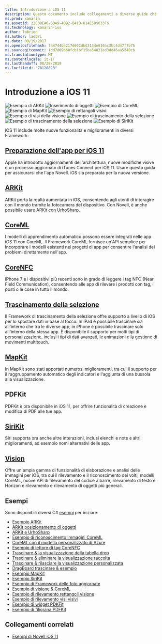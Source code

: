 ```yaml
---
title: Introduzione a iOS 11
description: Questo documento include collegamenti a diverse guide che descrivono le funzionalità di iOS 11, tra cui ARKit, CoreML, MapKit, PDFKit, SiriKit, il Framework di visione e altro ancora.
ms.prod: xamarin
ms.assetid: 22C38EA6-6DA9-4B92-B41B-814E589033F6
ms.technology: xamarin-ios
author: lobrien
ms.author: laobri
ms.date: 09/19/2017
ms.openlocfilehash: fa4744ba217d602dbd3134e616ac3bc4d47f7b76
ms.sourcegitcommit: 1dd7d09b60fcb1bf15ba54831ed3dd46aa5240cb
ms.translationtype: MT
ms.contentlocale: it-IT
ms.lasthandoff: 08/28/2019
ms.locfileid: "70120823"
---
```

# <a name="introduction-to-ios-11"></a>Introduzione a iOS 11

![Esempio di ARKit](images/arkit.png) ![Inserimento di oggetti](images/arkit2.png) ![Esempio di CoreML](images/coreml.png) ![Esempio di MapKit](images/mapkit.png) ![Esempio di rettangoli visivi](images/vision1.png) ![Esempio di visi della visione](images/vision2.png) ![Esempio di trascinamento della selezione](images/drag-drop.png) ![Esempio di trascinamento della selezione](images/drag-drop2.png) ![Esempio di SiriKit](images/sirikit.png)

iOS 11 include molte nuove funzionalità e miglioramenti in diversi Framework:

## <a name="preparing-your-app-for-ios-11updating-your-appindexmd"></a>[Preparazione dell'app per iOS 11](updating-your-app/index.md)

Apple ha introdotto aggiornamenti dell'architettura, nuove modifiche visive e un processo aggiornato di iTunes Connect per iOS 11. Usare questa guida per assicurarsi che l'app Novell. iOS sia preparata per la nuova versione.

## <a name="arkitarkitindexmd"></a>[ARKit](arkit/index.md)

ARKit porta la realtà aumentata in iOS, consentendo agli utenti di interagire con il mondo tramite la fotocamera del dispositivo.
Con Novell, è anche possibile usare [ARKit con UrhoSharp](arkit/urhosharp.md).

## <a name="coremlcoremlmd"></a>[CoreML](coreml.md)

I modelli di apprendimento automatico possono essere integrati nelle app iOS 11 con CoreML. Il Framework CoreML fornisce un'API semplice per incorporare i modelli esistenti nei progetti di app per consentire l'analisi dei problemi direttamente nell'app.

## <a name="corenfccorenfcmd"></a>[CoreNFC](corenfc.md)

iPhone 7 e i dispositivi più recenti sono in grado di leggere i tag NFC (Near Field Communication), consentendo alle app di rilevare i prodotti con tag, i posti o le cose in tutto il mondo.

## <a name="drag-and-dropdrag-and-dropmd"></a>[Trascinamento della selezione](drag-and-drop.md)

Il Framework di trascinamento della selezione offre supporto a livello di iOS per lo spostare dati in base al tocco. In iPad è possibile trascinare sia all'interno che tra le diverse app; in iPhone è possibile trascinare solo all'interno della stessa app. È disponibile il supporto per molti tipi di personalizzazione, inclusi i tipi di dati avanzati, le animazioni e la gestione di movimenti multitouch.

## <a name="mapkitmapkitmd"></a>[MapKit](mapkit.md)

In MapKit sono stati apportati numerosi miglioramenti, tra cui il supporto per il raggruppamento automatico degli indicatori e l'aggiunta di una bussola alla visualizzazione.

## <a name="pdfkit"></a>PDFKit

PDFKit è ora disponibile in iOS 11, per offrire funzionalità di creazione e modifica di PDF alle tue app.

## <a name="sirikitsirikitmd"></a>[SiriKit](sirikit.md)

Siri supporta ora anche altre interazioni, inclusi elenchi e note e altri miglioramenti, ad esempio nomi alternativi delle app.

## <a name="visionvisionmd"></a>[Vision](vision.md)

Offre un'ampia gamma di funzionalità di elaborazione e analisi delle immagini per iOS, tra cui il rilevamento e il riconoscimento dei volti, modelli CoreML, nuove API di rilevamento del codice a barre, rilevamento di testo e Horizon e rilevamento e rilevamento di oggetti più generali.

## <a name="samples"></a>Esempi

Sono disponibili diversi C# [esempi](https://docs.microsoft.com/samples/browse/?products=xamarin&term=Xamarin.iOS+iOS11) per iniziare:

- [Esempio ARKit](https://docs.microsoft.com/samples/xamarin/ios-samples/ios11-arkitsample)
- [ARKit posizionamento di oggetti](https://docs.microsoft.com/samples/xamarin/ios-samples/ios11-arkitplacingobjects)
- [ARKit e UrhoSharp](arkit/urhosharp.md)
- [Esempio di riconoscimento immagini CoreML](https://docs.microsoft.com/samples/xamarin/ios-samples/ios11-coremlimagerecognition)
- [CoreML con il modello personalizzato di Azure](https://docs.microsoft.com/samples/xamarin/ios-samples/ios11-coremlazuremodel)
- [Esempio di lettore di tag CoreNFC](https://docs.microsoft.com/samples/xamarin/ios-samples/ios11-nfctagreader)
- [Trascinare & la visualizzazione della tabella drop](https://docs.microsoft.com/samples/xamarin/ios-samples/ios11-draganddroptableview)
- [Trascinare & eliminare la visualizzazione raccolta](https://docs.microsoft.com/samples/xamarin/ios-samples/ios11-draganddropcollectionview)
- [Trascinare & rilasciare la visualizzazione personalizzata](https://docs.microsoft.com/samples/xamarin/ios-samples/ios11-draganddropcustomview)
- [DragBoard trascinare & esempio](https://docs.microsoft.com/samples/xamarin/ios-samples/ios11-draganddropdragboard)
- [Esempio MapKit](https://docs.microsoft.com/samples/xamarin/ios-samples/ios11-mapkitsample)
- [Esempio SiriKit](https://docs.microsoft.com/samples/xamarin/ios-samples/ios11-sirikitsample)
- [Esempio di Framework delle foto aggiornate](https://docs.microsoft.com/samples/xamarin/ios-samples/ios11-samplephotoapp)
- [Esempio di visione & CoreML](https://docs.microsoft.com/samples/xamarin/ios-samples/ios11-coremlvision)
- [Esempio di rilevamento rettangoli visione](https://docs.microsoft.com/samples/xamarin/ios-samples/ios11-visionrectangles/)
- [Esempio di rilevamento visi visivi](https://docs.microsoft.com/samples/xamarin/ios-samples/ios11-visionfaces)
- [Esempio di widget PDKFit](https://docs.microsoft.com/samples/xamarin/ios-samples/ios11-pdfannotationwidgetsadvanced)
- [Esempio di filigrana PDFKit](https://docs.microsoft.com/samples/xamarin/ios-samples/ios11-pdfdocumentwatermark)

## <a name="related-links"></a>Collegamenti correlati

- [Esempi di Novell iOS 11](https://docs.microsoft.com/samples/browse/?products=xamarin&term=Xamarin.iOS+iOS11)
